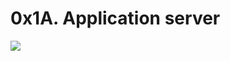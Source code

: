 # 0x1A. Application server
![](https://s3.amazonaws.com/alx-intranet.hbtn.io/uploads/medias/2018/9/c7d1ed0a2e10d1b4e9b3.jpg?X-Amz-Algorithm=AWS4-HMAC-SHA256&X-Amz-Credential=AKIARDDGGGOUSBVO6H7D%2F20230519%2Fus-east-1%2Fs3%2Faws4_request&X-Amz-Date=20230519T092930Z&X-Amz-Expires=86400&X-Amz-SignedHeaders=host&X-Amz-Signature=cd0595c115dabbaeac755487bffbf7c382061b4a342f20ffb444e419de896558)

